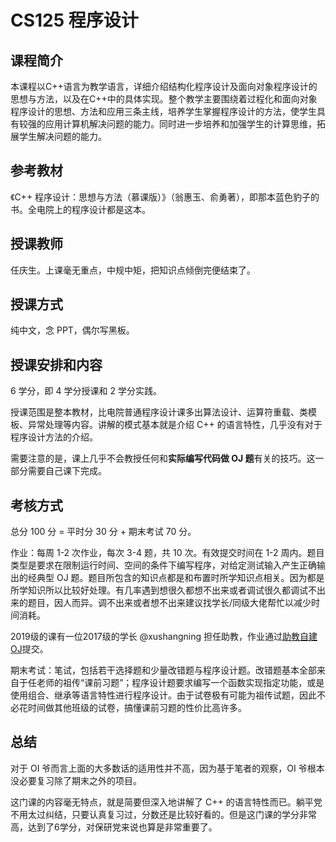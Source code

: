 
# CS125 程序设计

## 课程简介
本课程以C++语言为教学语言，详细介绍结构化程序设计及面向对象程序设计的思想与方法，以及在C++中的具体实现。整个教学主要围绕着过程化和面向对象程序设计的思想、方法和应用三条主线，培养学生掌握程序设计的方法，使学生具有较强的应用计算机解决问题的能力。同时进一步培养和加强学生的计算思维，拓展学生解决问题的能力。

## 参考教材
《C++ 程序设计：思想与方法（慕课版）》（翁惠玉、俞勇著），即那本蓝色豹子的书。全电院上的程序设计都是这本。

## 授课教师
任庆生。上课毫无重点，中规中矩，把知识点倾倒完便结束了。

## 授课方式
纯中文，念 PPT，偶尔写黑板。

## 授课安排和内容
6 学分，即 4 学分授课和 2 学分实践。

授课范围是整本教材，比电院普通程序设计课多出算法设计、运算符重载、类模板、异常处理等内容。讲解的模式基本就是介绍 C++ 的语言特性，几乎没有对于程序设计方法的介绍。

需要注意的是，课上几乎不会教授任何和**实际编写代码做 OJ 题**有关的技巧。这一部分需要自己课下完成。

## 考核方式
总分 100 分 = 平时分 30 分 + 期末考试 70 分。

作业：每周 1-2 次作业，每次 3-4 题，共 10 次。有效提交时间在 1-2 周内。题目类型是要求在限制运行时间、空间的条件下编写程序，对给定测试输入产生正确输出的经典型 OJ 题。题目所包含的知识点都是和布置时所学知识点相关。因为都是所学知识所以比较好处理。有几率遇到想很久都想不出来或者调试很久都调试不出来的题目，因人而异。调不出来或者想不出来建议找学长/同级大佬帮忙以减少时间消耗。

2019级的课有一位2017级的学长 @xushangning 担任助教，作业通过[助教自建 OJ](http://121.36.243.233//)提交。

期末考试：笔试，包括若干选择题和少量改错题与程序设计题。改错题基本全部来自于任老师的祖传“课前习题”；程序设计题要求编写一个函数实现指定功能，或是使用组合、继承等语言特性进行程序设计。由于试卷极有可能为祖传试题，因此不必花时间做其他班级的试卷，搞懂课前习题的性价比高许多。

## 总结
对于 OI 爷而言上面的大多数话的适用性并不高，因为基于笔者的观察，OI 爷根本没必要复习除了期末之外的项目。

这门课的内容毫无特点，就是简要但深入地讲解了 C++ 的语言特性而已。躺平党不用太过纠结，只要认真复习过，分数还是比较好看的。但是这门课的学分非常高，达到了6学分，对保研党来说也算是非常重要了。
